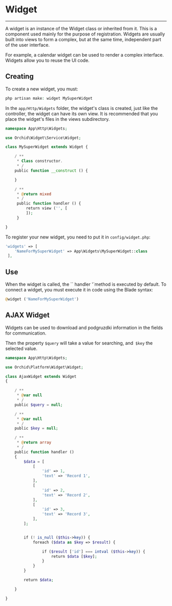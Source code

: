# Widget
----------

A widget is an instance of the Widget class or inherited from it. This is a component used mainly for the purpose of registration. Widgets are usually built into views to form a complex, but at the same time, independent part of the user interface.


For example, a calendar widget can be used to render a complex interface. Widgets allow you to reuse the UI code.

## Creating

To create a new widget, you must:

```php
php artisan make: widget MySuperWidget
```

In the `app/Http/Widgets` folder, the widget's class is created, just like the controller, the widget can have its own view.
It is recommended that you place the widget's files in the views subdirectory.

```php
namespace App\Http\Widgets;

use Orchid\Widget\Service\Widget;

class MySuperWidget extends Widget {

    / **
     * Class constructor.
     * /
    public function __construct () {

    }

    / **
     * @return mixed
     * /
     public function handler () {
         return view ('', [
         ]);
     }

}
```


To register your new widget, you need to put it in `config/widget.php`:

```php
'widgets' => [
    'NameForMySuperWidget' => App\Widgets\MySuperWidget::class
 ],
```



## Use


When the widget is called, the `` handler '`method is executed by default.
To connect a widget, you must execute it in code using the Blade syntax:
```php
@widget ('NameForMySuperWidget')
```




## AJAX Widget

Widgets can be used to download and podgruzdki information in the fields for communication.

Then the property `$query` will take a value for searching, and` $key` the selected value.


```php
namespace App\Http\Widgets;

use Orchid\Platform\Widget\Widget;

class AjaxWidget extends Widget
{

    / **
     * @var null
     * /
    public $query = null;

    / **
     * @var null
     * /
    public $key = null;

    / **
     * @return array
     * /
    public function handler ()
    {
        $data = [
            [
                'id' => 1,
                'text' => 'Record 1',
            ],
            [
                'id' => 2,
                'text' => 'Record 2',
            ],
            [
                'id' => 3,
                'text' => 'Record 3',
            ],
        ];


        if (! is_null ($this->key)) {
            foreach ($data as $key => $result) {

                if ($result ['id'] === intval ($this->key)) {
                    return $data [$key];
                }
            }
        }

        return $data;

    }

}

```
